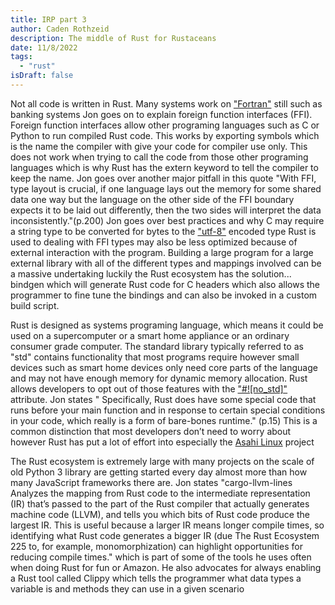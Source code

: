 ```yaml
---
title: IRP part 3
author: Caden Rothzeid
description: The middle of Rust for Rustaceans
date: 11/8/2022
tags:
  - "rust"
isDraft: false
---
```


Not all code is written in Rust. Many systems work on ["Fortran"](https://en.wikipedia.org/wiki/Fortran) still such as banking systems Jon goes on to explain foreign function interfaces (FFI).
Foreign function interfaces allow other programing languages such as C or Python to run compiled Rust code. This works by exporting symbols which is the name the compiler with give your code for compiler use only.
This does not work when trying to call the code from those other programing languages which is why Rust has the extern keyword to tell the compiler to keep the name. Jon goes over another major pitfall in this quote "With FFI, type layout is crucial, if one language lays out the memory for
some shared data one way but the language on the other side of the FFI
boundary expects it to be laid out differently, then the two sides will interpret the data inconsistently."(p.200) Jon goes over best practices and why C may require a string type to be converted for bytes to the ["utf-8"](https://en.wikipedia.org/wiki/UTF-8) encoded type Rust is used to dealing with
FFI types may also be less optimized because of external interaction with the program. Building a large program for a large external library with all of the different types and mappings involved can be a massive undertaking luckily the Rust ecosystem has the solution... bindgen which will generate Rust code for C headers which also allows the programmer to fine tune the bindings and can also be invoked in a custom build script.


Rust is designed as systems programing language, which means it could be used on a supercomputer or a smart home appliance or an ordinary consumer grade computer. The standard library typically referred to as "std" contains functionality that most programs require however small devices such as smart home devices only need core parts of the language and may not have enough memory for dynamic memory allocation. Rust allows developers to opt out of those features with the ["#![no_std]"](https://docs.rust-embedded.org/book/intro/no-std.html) attribute. Jon states " Specifically, Rust does have some special code that runs before your
main function and in response to certain special conditions in your code,
which really is a form of bare-bones runtime." (p.15) This is a common distinction that most developers don’t need to worry about however Rust has put a lot of effort into especially the [Asahi Linux](https://asahilinux.org/2022/11/tales-of-the-m1-gpu/) project


The Rust ecosystem is extremely large with many projects on the scale of old Python 3 library are getting started every day almost more than how many JavaScript frameworks there are. Jon states "cargo-llvm-lines
Analyzes the mapping from Rust code to the intermediate representation (IR) that’s passed to the part of the Rust compiler that actually
generates machine code (LLVM), and tells you which bits of Rust code
produce the largest IR. This is useful because a larger IR means longer
compile times, so identifying what Rust code generates a bigger IR (due
The Rust Ecosystem   225
to, for example, monomorphization) can highlight opportunities for
reducing compile times."
which is part of some of the tools he uses often when doing Rust for fun or Amazon. He also advocates for always enabling a Rust tool called Clippy which tells the programmer what data types a variable is and methods they can use in a given scenario
